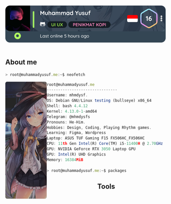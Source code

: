 <body>
<br>
<div align="center">
<img src="profiles.png" href="#"/>
</div>
<br>

<h2>About me</h2>

```javascript
> root@muhammadyusuf.me:~$ neofetch
```

<img align="left" src="waifu.png" width="130px" href="#"/> 

```javascript
root@muhammadyusuf.me
-------------------------------
Username: mhmdysf.
OS: Debian GNU/Linux testing (bullseye) x86_64
Shell: bash 4.4.12
Kernel: 4.13.0-1-amd64
Telegram: @mhmdysfs
Pronouns: He-Him.
Hobbies: Design, Coding, Playing Rhythm games.
Learning: Figma, Wordpress
Laptop: ASUS TUF Gaming F15 FX506HC_FX506HC
CPU: 11th Gen Intel(R) Core(TM) i5-11400H @ 2.70GHz (12 CPUs), ~2.7GHz
GPU: NVIDIA GeForce RTX 3050 Laptop GPU
GPU: Intel(R) UHD Graphics
Memory: 16384MiB

> root@muhammadyusuf.me:~$ packages
```
<h2 align="center">Tools</h2>
